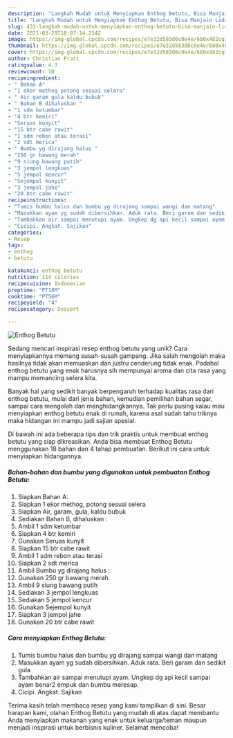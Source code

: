 ```yaml
---
description: "Langkah Mudah untuk Menyiapkan Enthog Betutu, Bisa Manjain Lidah"
title: "Langkah Mudah untuk Menyiapkan Enthog Betutu, Bisa Manjain Lidah"
slug: 431-langkah-mudah-untuk-menyiapkan-enthog-betutu-bisa-manjain-lidah
date: 2021-03-29T18:07:14.234Z
image: https://img-global.cpcdn.com/recipes/e7e32d583d6c0e4e/680x482cq70/enthog-betutu-foto-resep-utama.jpg
thumbnail: https://img-global.cpcdn.com/recipes/e7e32d583d6c0e4e/680x482cq70/enthog-betutu-foto-resep-utama.jpg
cover: https://img-global.cpcdn.com/recipes/e7e32d583d6c0e4e/680x482cq70/enthog-betutu-foto-resep-utama.jpg
author: Christian Pratt
ratingvalue: 4.3
reviewcount: 10
recipeingredient:
- " Bahan A"
- "1 ekor methog potong sesuai selera"
- " Air garam gula kaldu bubuk"
- " Bahan B dihaluskan "
- "1 sdm ketumbar"
- "4 btr kemiri"
- "Seruas kunyit"
- "15 btr cabe rawit"
- "1 sdm rebon atau terasi"
- "2 sdt merica"
- " Bumbu yg dirajang halus "
- "250 gr bawang merah"
- "9 siung bawang putih"
- "3 jempol lengkuas"
- "5 jempol kencur"
- "Sejempol kunyit"
- "3 jempol jahe"
- "20 btr cabe rawit"
recipeinstructions:
- "Tumis bumbu halus dan bumbu yg dirajang sampai wangi dan matang"
- "Masukkan ayam yg sudah dibersihkan. Aduk rata. Beri garam dan sedikit gula"
- "Tambahkan air sampai menutupi ayam. Ungkep dg api kecil sampai ayam benar2 empuk dan bumbu meresap."
- "Cicipi. Angkat. Sajikan"
categories:
- Resep
tags:
- enthog
- betutu

katakunci: enthog betutu 
nutrition: 114 calories
recipecuisine: Indonesian
preptime: "PT18M"
cooktime: "PT56M"
recipeyield: "4"
recipecategory: Dessert

---
```



![Enthog Betutu](https://img-global.cpcdn.com/recipes/e7e32d583d6c0e4e/680x482cq70/enthog-betutu-foto-resep-utama.jpg)

Sedang mencari inspirasi resep enthog betutu yang unik? Cara menyiapkannya memang susah-susah gampang. Jika salah mengolah maka hasilnya tidak akan memuaskan dan justru cenderung tidak enak. Padahal enthog betutu yang enak harusnya sih mempunyai aroma dan cita rasa yang mampu memancing selera kita.

Banyak hal yang sedikit banyak berpengaruh terhadap kualitas rasa dari enthog betutu, mulai dari jenis bahan, kemudian pemilihan bahan segar, sampai cara mengolah dan menghidangkannya. Tak perlu pusing kalau mau menyiapkan enthog betutu enak di rumah, karena asal sudah tahu triknya maka hidangan ini mampu jadi sajian spesial.




Di bawah ini ada beberapa tips dan trik praktis untuk membuat enthog betutu yang siap dikreasikan. Anda bisa membuat Enthog Betutu menggunakan 18 bahan dan 4 tahap pembuatan. Berikut ini cara untuk menyiapkan hidangannya.

<!--inarticleads1-->

##### Bahan-bahan dan bumbu yang digunakan untuk pembuatan Enthog Betutu:

1. Siapkan  Bahan A:
1. Siapkan 1 ekor methog, potong sesuai selera
1. Siapkan  Air, garam, gula, kaldu bubuk
1. Sediakan  Bahan B, dihaluskan :
1. Ambil 1 sdm ketumbar
1. Siapkan 4 btr kemiri
1. Gunakan Seruas kunyit
1. Siapkan 15 btr cabe rawit
1. Ambil 1 sdm rebon atau terasi
1. Siapkan 2 sdt merica
1. Ambil  Bumbu yg dirajang halus :
1. Gunakan 250 gr bawang merah
1. Ambil 9 siung bawang putih
1. Sediakan 3 jempol lengkuas
1. Sediakan 5 jempol kencur
1. Gunakan Sejempol kunyit
1. Siapkan 3 jempol jahe
1. Gunakan 20 btr cabe rawit




<!--inarticleads2-->

##### Cara menyiapkan Enthog Betutu:

1. Tumis bumbu halus dan bumbu yg dirajang sampai wangi dan matang
1. Masukkan ayam yg sudah dibersihkan. Aduk rata. Beri garam dan sedikit gula
1. Tambahkan air sampai menutupi ayam. Ungkep dg api kecil sampai ayam benar2 empuk dan bumbu meresap.
1. Cicipi. Angkat. Sajikan




Terima kasih telah membaca resep yang kami tampilkan di sini. Besar harapan kami, olahan Enthog Betutu yang mudah di atas dapat membantu Anda menyiapkan makanan yang enak untuk keluarga/teman maupun menjadi inspirasi untuk berbisnis kuliner. Selamat mencoba!
